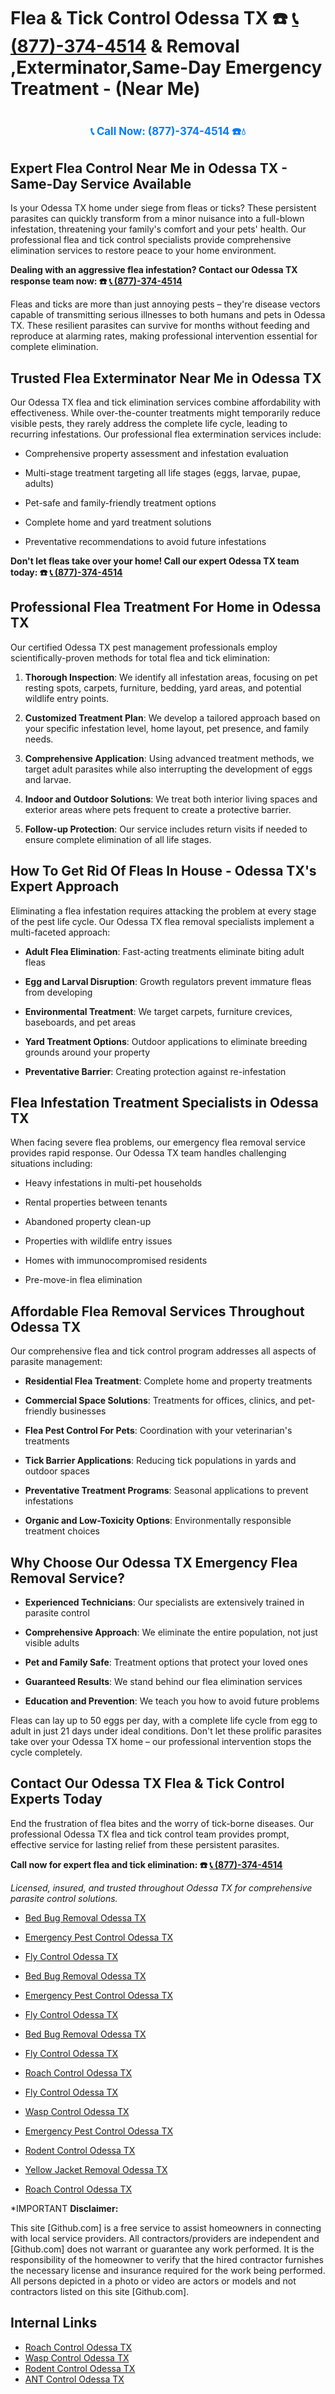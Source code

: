 # Flea & Tick Control Odessa TX ☎️ [📞 (877)-374-4514](https://pest-control-4514.netlify.app) & Removal ,Exterminator,Same-Day Emergency Treatment - (Near Me) 
# 

<p align="center" style="font-size: 1.2em; font-weight: bold; margin: 20px 0;">
  <a href="https://pest-control-4514.netlify.app" target="_blank" style="color: #007BFF; text-decoration: none;">📞 Call Now: (877)-374-4514 ☎️💧</a>
</p>

## Expert Flea Control Near Me in Odessa TX - Same-Day Service Available

Is your Odessa TX home under siege from fleas or ticks? These persistent parasites can quickly transform from a minor nuisance into a full-blown infestation, threatening your family's comfort and your pets' health. Our professional flea and tick control specialists provide comprehensive elimination services to restore peace to your home environment.

**Dealing with an aggressive flea infestation? Contact our Odessa TX response team now: ☎️ [📞 (877)-374-4514](https://pest-control-4514.netlify.app)**

Fleas and ticks are more than just annoying pests – they're disease vectors capable of transmitting serious illnesses to both humans and pets in Odessa TX. These resilient parasites can survive for months without feeding and reproduce at alarming rates, making professional intervention essential for complete elimination.

## Trusted Flea Exterminator Near Me in Odessa TX

Our Odessa TX flea and tick elimination services combine affordability with effectiveness. While over-the-counter treatments might temporarily reduce visible pests, they rarely address the complete life cycle, leading to recurring infestations. Our professional flea extermination services include:

- Comprehensive property assessment and infestation evaluation  

- Multi-stage treatment targeting all life stages (eggs, larvae, pupae, adults)  

- Pet-safe and family-friendly treatment options  

- Complete home and yard treatment solutions  

- Preventative recommendations to avoid future infestations  

**Don't let fleas take over your home! Call our expert Odessa TX team today: ☎️ [📞 (877)-374-4514](https://pest-control-4514.netlify.app)**

## Professional Flea Treatment For Home in Odessa TX

Our certified Odessa TX pest management professionals employ scientifically-proven methods for total flea and tick elimination:

1. **Thorough Inspection**: We identify all infestation areas, focusing on pet resting spots, carpets, furniture, bedding, yard areas, and potential wildlife entry points.  

2. **Customized Treatment Plan**: We develop a tailored approach based on your specific infestation level, home layout, pet presence, and family needs.  

3. **Comprehensive Application**: Using advanced treatment methods, we target adult parasites while also interrupting the development of eggs and larvae.  

4. **Indoor and Outdoor Solutions**: We treat both interior living spaces and exterior areas where pets frequent to create a protective barrier.  

5. **Follow-up Protection**: Our service includes return visits if needed to ensure complete elimination of all life stages.  

## How To Get Rid Of Fleas In House - Odessa TX's Expert Approach

Eliminating a flea infestation requires attacking the problem at every stage of the pest life cycle. Our Odessa TX flea removal specialists implement a multi-faceted approach:

- **Adult Flea Elimination**: Fast-acting treatments eliminate biting adult fleas  

- **Egg and Larval Disruption**: Growth regulators prevent immature fleas from developing  

- **Environmental Treatment**: We target carpets, furniture crevices, baseboards, and pet areas  

- **Yard Treatment Options**: Outdoor applications to eliminate breeding grounds around your property  

- **Preventative Barrier**: Creating protection against re-infestation  

## Flea Infestation Treatment Specialists in Odessa TX

When facing severe flea problems, our emergency flea removal service provides rapid response. Our Odessa TX team handles challenging situations including:

- Heavy infestations in multi-pet households  

- Rental properties between tenants  

- Abandoned property clean-up  

- Properties with wildlife entry issues  

- Homes with immunocompromised residents  

- Pre-move-in flea elimination  

## Affordable Flea Removal Services Throughout Odessa TX

Our comprehensive flea and tick control program addresses all aspects of parasite management:

- **Residential Flea Treatment**: Complete home and property treatments  

- **Commercial Space Solutions**: Treatments for offices, clinics, and pet-friendly businesses  

- **Flea Pest Control For Pets**: Coordination with your veterinarian's treatments  

- **Tick Barrier Applications**: Reducing tick populations in yards and outdoor spaces  

- **Preventative Treatment Programs**: Seasonal applications to prevent infestations  

- **Organic and Low-Toxicity Options**: Environmentally responsible treatment choices  

## Why Choose Our Odessa TX Emergency Flea Removal Service?

- **Experienced Technicians**: Our specialists are extensively trained in parasite control  

- **Comprehensive Approach**: We eliminate the entire population, not just visible adults  

- **Pet and Family Safe**: Treatment options that protect your loved ones  

- **Guaranteed Results**: We stand behind our flea elimination services  

- **Education and Prevention**: We teach you how to avoid future problems  

Fleas can lay up to 50 eggs per day, with a complete life cycle from egg to adult in just 21 days under ideal conditions. Don't let these prolific parasites take over your Odessa TX home – our professional intervention stops the cycle completely.

## Contact Our Odessa TX Flea & Tick Control Experts Today

End the frustration of flea bites and the worry of tick-borne diseases. Our professional Odessa TX flea and tick control team provides prompt, effective service for lasting relief from these persistent parasites.

**Call now for expert flea and tick elimination: ☎️ [📞 (877)-374-4514](https://pest-control-4514.netlify.app)**

*Licensed, insured, and trusted throughout Odessa TX for comprehensive parasite control solutions.*


- [Bed Bug Removal Odessa TX](https://github.com/allyoucaneatsushiin/pest-control/blob/main/Bed-Bug-Removal-Odessa-TX-877-374-4514-Exterminator-Same-Day-Emergency-Treatment-Near-Me.md)
- [Emergency Pest Control Odessa TX](https://github.com/allyoucaneatsushiin/pest-control/blob/main/Emergency-Pest-Control-Odessa-TX-877-374-4514-24-7-Fast-Response-Near-Me.md)
- [Fly Control Odessa TX](https://github.com/allyoucaneatsushiin/pest-control/blob/main/Fly-Control-Odessa-TX-877-374-4514-Prevention-Same-Day-Emergency-Treatment-Near-Me.md)


- [Bed Bug Removal Odessa TX](https://github.com/allyoucaneatsushiin/pest-control/blob/main/Bed-Bug-Removal-Odessa-TX-877-374-4514-Exterminator-Same-Day-Emergency-Treatment-Near-Me.md)
- [Emergency Pest Control Odessa TX](https://github.com/allyoucaneatsushiin/pest-control/blob/main/Emergency-Pest-Control-Odessa-TX-877-374-4514-24-7-Fast-Response-Near-Me.md)
- [Fly Control Odessa TX](https://github.com/allyoucaneatsushiin/pest-control/blob/main/Fly-Control-Odessa-TX-877-374-4514-Prevention-Same-Day-Emergency-Treatment-Near-Me.md)


- [Bed Bug Removal Odessa TX](https://github.com/allyoucaneatsushiin/pest-control/blob/main/Bed-Bug-Removal-Odessa-TX-877-374-4514-Exterminator-Same-Day-Emergency-Treatment-Near-Me.md)
- [Fly Control Odessa TX](https://github.com/allyoucaneatsushiin/pest-control/blob/main/Fly-Control-Odessa-TX-877-374-4514-Prevention-Same-Day-Emergency-Treatment-Near-Me.md)
- [Roach Control Odessa TX](https://github.com/allyoucaneatsushiin/pest-control/blob/main/Roach-Control-Odessa-TX-877-374-4514-Removal-Exterminator-Same-Day-Emergency-Treatment-Near-Me.md)


- [Fly Control Odessa TX](https://github.com/allyoucaneatsushiin/pest-control/blob/main/Fly-Control-Odessa-TX-877-374-4514-Prevention-Same-Day-Emergency-Treatment-Near-Me.md)
- [Wasp Control Odessa TX](https://github.com/allyoucaneatsushiin/pest-control/blob/main/Wasp-Control-Odessa-TX-877-374-4514-Removal-Exterminator-Same-Day-Emergency-Treatment-Near-Me.md)
- [Emergency Pest Control Odessa TX](https://github.com/allyoucaneatsushiin/pest-control/blob/main/Emergency-Pest-Control-Odessa-TX-877-374-4514-24-7-Fast-Response-Near-Me.md)


- [Rodent Control Odessa TX](https://github.com/allyoucaneatsushiin/pest-control/blob/main/Rodent-Control-Odessa-TX-877-374-4514-Rat-Removal-Exterminator-Same-Day-Emergency-Treatment-Near-Me.md)
- [Yellow Jacket Removal Odessa TX](https://github.com/allyoucaneatsushiin/pest-control/blob/main/Yellow-Jacket-Removal-Odessa-TX-877-374-4514-Exterminator-Same-Day-Emergency-Treatment-Near-Me.md)
- [Roach Control Odessa TX](https://github.com/allyoucaneatsushiin/pest-control/blob/main/Roach-Control-Odessa-TX-877-374-4514-Removal-Exterminator-Same-Day-Emergency-Treatment-Near-Me.md)


*IMPORTANT **Disclaimer:**  

This site [Github.com] is a free service to assist homeowners in connecting with local service providers. All contractors/providers are independent and [Github.com] does not warrant or guarantee any work performed. It is the responsibility of the homeowner to verify that the hired contractor furnishes the necessary license and insurance required for the work being performed. All persons depicted in a photo or video are actors or models and not contractors listed on this site [Github.com].


## Internal Links
- [Roach Control Odessa TX](https://github.com/allyoucaneatsushiin/pest-control/blob/main/Roach-Control-Odessa-TX-877-374-4514-Removal-Exterminator-Same-Day-Emergency-Treatment-Near-Me.md)
- [Wasp Control Odessa TX](https://github.com/allyoucaneatsushiin/pest-control/blob/main/Wasp-Control-Odessa-TX-877-374-4514-Removal-Exterminator-Same-Day-Emergency-Treatment-Near-Me.md)
- [Rodent Control Odessa TX](https://github.com/allyoucaneatsushiin/pest-control/blob/main/Rodent-Control-Odessa-TX-877-374-4514-Rat-Removal-Exterminator-Same-Day-Emergency-Treatment-Near-Me.md)
- [ANT Control Odessa TX](https://github.com/allyoucaneatsushiin/pest-control/blob/main/ANT-Control-Odessa-TX-877-374-4514-Prevention-Extermination-Same-Day-Emergency-Treatment-Near-Me.md)

